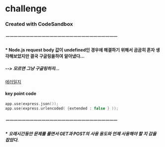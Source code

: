 # challenge
### Created with CodeSandbox

##### ㅡㅡㅡㅡㅡㅡㅡㅡㅡㅡㅡㅡㅡㅡㅡㅡㅡㅡㅡㅡㅡㅡㅡㅡㅡㅡㅡㅡ
#### * Node.js request body 값이 undefined인 경우에 해결하기 위해서 곰곰히 혼자 생각해보았지만 결국 구글링을하여 알아냈다...
##### --> 모르면 그냥 구글링하자...



[에러일지](https://velog.io/@nemo/nodejs-request-body-undefined)
#### key point code



```c
app.use(express.json()); 
app.use(express.urlencoded( {extended : false } ));
```
##### ㅡㅡㅡㅡㅡㅡㅡㅡㅡㅡㅡㅡㅡㅡㅡㅡㅡㅡㅡㅡㅡㅡㅡㅡㅡㅡㅡㅡ
##### * 오래시간동안 문제를 풀면서 GET과 POST의 사용 용도와 언제 사용해야 할 지 감을 잡았다.
